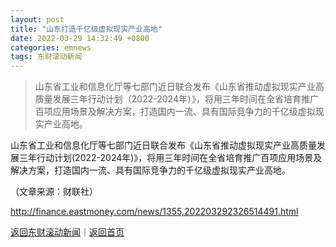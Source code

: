 ```yaml
---
layout: post
title: "山东打造千亿级虚拟现实产业高地"
date: 2022-03-29 14:32:49 +0800
categories: emnews
tags: 东财滚动新闻
---
```

> 山东省工业和信息化厅等七部门近日联合发布《山东省推动虚拟现实产业高质量发展三年行动计划（2022-2024年）》，将用三年时间在全省培育推广百项应用场景及解决方案，打造国内一流、具有国际竞争力的千亿级虚拟现实产业高地。

<p>山东省工业和信息化厅等七部门近日联合发布《山东省推动虚拟现实产业高质量发展三年行动计划(2022-2024年)》，将用三年时间在全省培育推广百项应用场景及解决方案，打造国内一流、具有国际竞争力的千亿级虚拟现实产业高地。</p><p class="em_media">（文章来源：财联社）</p>

<http://finance.eastmoney.com/news/1355,202203292326514491.html>

[返回东财滚动新闻](//finews.withounder.com/emnews/)｜[返回首页](//finews.withounder.com/)